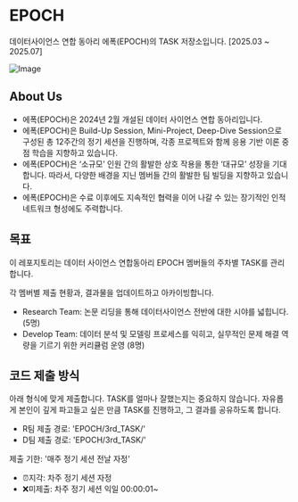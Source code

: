# EPOCH
데이터사이언스 연합 동아리 에폭(EPOCH)의 TASK 저장소입니다. [2025.03 ~ 2025.07]

![Image](https://github.com/user-attachments/assets/2faef4a8-5064-45c6-9b6b-05bfb8fc4dd7)

## About Us
- 에폭(EPOCH)은 2024년 2월 개설된 데이터 사이언스 연합 동아리입니다.
- 에폭(EPOCH)은 Build-Up Session, Mini-Project, Deep-Dive Session으로 구성된 총 12주간의 정기 세션을 진행하며, 각종 프로젝트와 함께 응용 기반 이론 중점 학습을 지향하고 있습니다.
- 에폭(EPOCH)은 ‘소규모’ 인원 간의 활발한 상호 작용을 통한 ‘대규모’ 성장을 기대합니다. 따라서, 다양한 배경을 지닌 멤버들 간의 활발한 팀 빌딩을 지향하고 있습니다.
- 에폭(EPOCH)은 수료 이후에도 지속적인 협력을 이어 나갈 수 있는 장기적인 인적 네트워크 형성에도 주력합니다.

## 목표
이 레포지토리는 데이터 사이언스 연합동아리 EPOCH 멤버들의 주차별 TASK를 관리합니다.

각 멤버별 제출 현황과, 결과물을 업데이트하고 아카이빙합니다.

- Research Team: 논문 리딩을 통해 데이터사이언스 전반에 대한 시야를 넓힙니다. (5명)
- Develop Team: 데이터 분석 및 모델링 프로세스를 익히고, 실무적인 문제 해결 역량을 기르기 위한 커리큘럼 운영 (8명)

## 코드 제출 방식
아래 형식에 맞게 제출합니다. TASK를 얼마나 잘했는지는 중요하지 않습니다. 
자유롭게 본인이 깊게 파고들고 싶은 만큼 TASK를 진행하고, 그 결과를 공유하도록 합니다.


- R팀 제출 경로: 'EPOCH/3rd_TASK/'
- D팀 제출 경로: 'EPOCH/3rd_TASK/'

제출 기한: '매주 정기 세션 전날 자정'
- ⏰지각: 차주 정기 세션 자정
- ❌미제출: 차주 정기 세션 익일  00:00:01~

